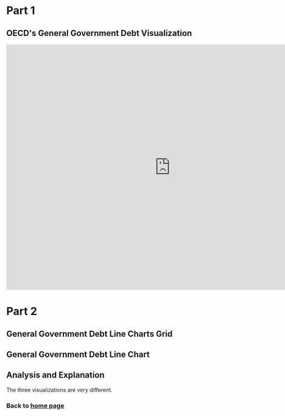 # Part 1
## OECD's General Government Debt Visualization
<iframe src="https://data.oecd.org/chart/69o7" width="860" height="645" style="border: 0" mozallowfullscreen="true" webkitallowfullscreen="true" allowfullscreen="true"><a href="https://data.oecd.org/chart/69o7" target="_blank">OECD Chart: General government debt, Total, % of GDP, Annual, 2016</a></iframe>

# Part 2
## General Government Debt Line Charts Grid
<div class="flourish-embed flourish-chart" data-src="visualisation/4243163"><script src="https://public.flourish.studio/resources/embed.js"></script></div>

## General Government Debt Line Chart
<div class="flourish-embed flourish-chart" data-src="visualisation/4273342"><script src="https://public.flourish.studio/resources/embed.js"></script></div>

## Analysis and Explanation
The three visualizations are very different.

### Back to [home page](/README.md)
